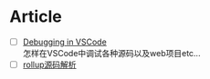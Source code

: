 # Article

- [ ] [Debugging in VSCode](./learn-debugging-in-vscode.md)<br />怎样在VSCode中调试各种源码以及web项目etc...
- [ ] [rollup源码解析](./rollup-source-code.md)